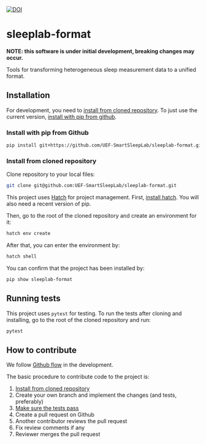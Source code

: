 

[![DOI](https://zenodo.org/badge/558261131.svg)](https://zenodo.org/badge/latestdoi/558261131)
# sleeplab-format

**NOTE: this software is under initial development, breaking changes may occur.**

Tools for transforming heterogeneous sleep measurement data to a unified format.

## Installation

For development, you need to [install from cloned repository](#install-from-cloned-repository). To just use the current version, [install with pip from github](#install-with-pip-from-github).

### Install with pip from Github

```bash
pip install git+https://github.com/UEF-SmartSleepLab/sleeplab-format.git#egg=sleeplab-format
```

### Install from cloned repository

Clone repository to your local files:
```bash
git clone git@github.com:UEF-SmartSleepLab/sleeplab-format.git
```

This project uses [Hatch](https://hatch.pypa.io/latest/) for project management. First, [install hatch](https://hatch.pypa.io/latest/install/). You will also need a recent version of pip.

Then, go to the root of the cloned repository and create an environment for it:
```bash
hatch env create
```

After that, you can enter the environment by:
```bash
hatch shell
```

You can confirm that the project has been installed by:
```bash
pip show sleeplab-format
```

## Running tests

This project uses `pytest` for testing. To run the tests after cloning and installing, go to the root of the cloned repository and run:
```bash
pytest
```

## How to contribute

We follow [Github flow](https://docs.github.com/en/get-started/quickstart/github-flow) in the development. 

The basic procedure to contribute code to the project is:

1. [Install from cloned repository](#install-from-cloned-repository)
2. Create your own branch and implement the changes (and tests, preferably)
3. [Make sure the tests pass](#running-tests)
4. Create a pull request on Github
5. Another contributor reviews the pull request
6. Fix review comments if any
7. Reviewer merges the pull request

